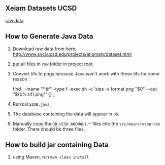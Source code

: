 ## Xeiam Datasets UCSD

[raw data](http://www.svcl.ucsd.edu/projects/anomaly/dataset.html) 

## How to Generate Java Data

1. Download raw data from here: http://www.svcl.ucsd.edu/projects/anomaly/dataset.html

1. put all files in `raw` folder in project root

1. Convert tifs to pngs because Java won't work with these tifs for some reason

    find . -iname "*.tif" -type f -exec sh -c 'sips -s format png "$0" --out "${0%.tif}.png"' {} \;

1. Run `Data2DB.java`. 

1. The database containing the data will appear in `db`.

1. Manually copy the `DB_UCSD_ANOMALY.*` files into the `src/main/resources` folder. There should be three files. 

## How to build jar containing Data

1. using Maven, run `mvn clean install`